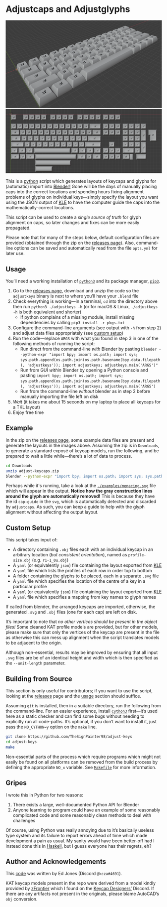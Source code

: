 # Adjustcaps and Adjustglyphs

![An example adjustcaps layout in blender](https://raw.githubusercontent.com/TheSignPainter98/adjust-keys/master/img/menacing-60.png)
![An example adjustglyphs layout in blender](https://raw.githubusercontent.com/TheSignPainter98/adjust-keys/master/img/menacing-layout.png)

This is a [python][python] script which generates layouts of keycaps and glyphs for (automatic) import into [Blender!][blender]
Gone will be the days of manually placing caps into the correct locations and spending hours fixing alignment problems of glyphs on individual keys—simply specify the layout you want using the JSON output of [KLE][kle] to have the computer guide the caps into the mathematically-correct locations.

This script can be used to create a _single source of truth_ for glyph alignment on caps, so later changes and fixes can be more easily propagated.

Please note that for many of the steps below, default configuration files are provided (obtained through the zip on the [releases page][releases]).
Also, command-line options can be saved and automatically read from the file `opts.yml` for later use.

## Usage

You’ll need a working installation of [`python3`][python] and its package manager, [`pip3`][pip].

1. Go to the [releases page][releases], download and unzip the code so the `adjustkeys` binary is next to where you’ll have your `.blend` file
2. Check everything is working—in a terminal, `cd` into the directory above then run `python3 ./adjustkeys -h` (or for macOS &amp; Linux, `./adjustkeys -h` is both equivalent and shorter)
	- If python complains of a missing module, install missing dependencies by calling `pip3 install -r pkgs.txt`
3. Configure the command-line arguments (see output with `-h` from step 2) and adjust data files appropriately (see [custom setup](#custom-setup))
4. Run the code—replace `ARGS` with what you found in step 3 in one of the following methods of running the script:
	- Run direct from the command-line _with_ Blender by pasting `blender --python-expr "import bpy; import os.path; import sys; sys.path.append(os.path.join(os.path.basename(bpy.data.filepath), 'adjustkeys')); import adjustkeys; adjustkeys.main('ARGS')"`
	- Run from GUI _within_ Blender by opening a Python console and pasting `import bpy; import os.path; import sys; sys.path.append(os.path.join(os.path.basename(bpy.data.filepath), 'adjustkeys')); import adjustkeys; adjustkeys.main('ARGS')`
	- Run from the command-line _without_ blender as in step 2 before manually importing the file left on disk
5. _Wait_ (it takes me about 15 seconds on my laptop to place all keycaps for a TKL layout)
6. Enjoy free time

## Example

In the zip on the [releases page][releases], some example data files are present and generate the layouts in the images above.
Assuming the zip is in `Downloads`, to generate a standard exposé of keycap models, run the following, and be prepared to wait a little while—there’s a lot of data to process.

```bash
cd Downloads
unzip adjust-keycaps.zip
blender --python-expr "import bpy; import os.path; import sys; sys.path.append(os.path.join(os.path.basename(bpy.data.filepath), 'adjustcaps')); import adjustcaps; adjustcaps.main('-v3')"
```

Perhaps while it's running, take a look at the [`./examples/menacing.svg`][menacing] file which will appear in the output.
**Notice how the gray construction lines around the glyph are automatically removed!**
This is because they have the id `cap-guide` in the `svg`, which is automatically detected and discarded by `adjustcaps`.
As such, you can keep a guide to help with the glyph alignment without affecting the output layout.

## Custom Setup


This script takes input of:

- A directory containing `.obj` files each with an individual keycap in an arbitrary location (_but consistent orientation_), named as `profile-size.obj` (e.g. `r1-1_0u.obj`)
- A `yaml` (or equivalently `json`) file containing the layout exported from [KLE][kle]
- A `yaml` file which lists the profiles of each row in order top to bottom
- A folder containing the glyphs to be placed, each in a separate `.svg` file
- A `yaml` file which specifies the location of the centre of a key in a particular profile
- A `yaml` (or equivalently `json`) file containing the layout exported from [KLE][kle]
- A `yaml` file which specifies a mapping from key names to glyph names

If called from blender, the arranged keycaps are imported, otherwise, the generated `.svg` and `.obj` files (one for each cap) are left on disk.

It’s important to note that _no other vertices should be present in the object files!_
Some cleaned KAT profile models are provided, but for other models, please make sure that only the vertices of the keycap are present in the file as otherwise this can mess up alignment when the script translates models to be adjacent to the origin.

Although non-essential, results may be improved by ensuring that all input `.svg` files are be of an identical height and width which is then specified as the `--unit-length` parameter.

## Building from Source

This section is only useful for contributors; if you want to use the script, looking at the [releases][releases] page and the [usage](#usage) section should suffice.

Assuming `git` is installed, then in a suitable directory, run the following from the command-line.
For an easier experience, install [`cython3`][cython] first—it’s used here as a static checker and can find some bugs without needing to explicitly run all code-paths.
It’s optional, if you don’t want to install it, just pass the `NO_CYTHON=y` option on the `make` line.

```bash
git clone https://github.com/TheSignPainter98/adjust-keys
cd adjust-keys
make
```

Non-essential parts of the process which require programs which might not easily be found on all platforms can be removed from the build process by defining the appropriate `NO_x` variable.
See [`Makefile`][makefile] for more information.

## Gripes

I wrote this in Python for two reasons:

1. There exists a large, well-documented Python API for Blender
2. Anyone learning to program could have an example of some reasonably complicated code and some reasonably clean methods to deal with challenges

Of course, using Python was really annoying due to it’s basically useless type system and its failure to report errors ahead of time which made development a pain as usual.
My sanity would have been better-off had I instead done this in [Haskell][haskell], but I guess everyone has their regrets, eh?

## Author and Acknowledgements

This [code][github] was written by Ed Jones (Discord `@kcza#4691`).

KAT keycap models present in the repo were derived from a model kindly provided by [zFrontier][zfrontier] which I found on the [Keycap Designers’][keycap-designers-discord] Discord.
If there are any artifacts not present in the originals, please blame AutoCAD’s `obj` conversion.

[blender]: https://www.blender.org
[cython]: https://cython.org
[github]: https://www.github.com/TheSignPainter98/adjust-keys
[haskell]: https://wiki.haskell.org/Introduction
[keycap-designers-discord]: https://discord.gg/93WN2uF
[kle]: http://www.keyboard-layout-editor.com "Keyboard layout editor"
[makefile]: https://github.com/TheSignPainter98/adjust-keys/blob/master/Makefile
[menacing]: https://raw.githubusercontent.com/TheSignPainter98/adjust-keys/master/examples/menacing.svg
[pip]: https://pip.pypa.io/en/stable/
[python]: https://www.python.org
[releases]: https://www.github.com/TheSignPainter98/adjust-keys/releases
[zfrontier]: https://en.zfrontier.com
